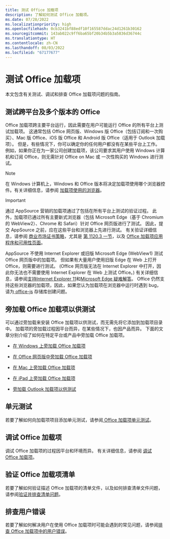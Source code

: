 ```yaml
---
title: 测试 Office 加载项
description: 了解如何测试 Office 加载项。
ms.date: 07/28/2022
ms.localizationpriority: high
ms.openlocfilehash: 0cb3241bf88edf10f165587ddac24d1261b30162
ms.sourcegitcommit: 143ab022c9ff6ba65bf20b34b5b3a5836d36744c
ms.translationtype: HT
ms.contentlocale: zh-CN
ms.lasthandoff: 08/03/2022
ms.locfileid: "67177677"
---
```

# <a name="test-office-add-ins"></a>测试 Office 加载项

本文包含有关测试、调试和排查 Office 加载项问题的指南。

## <a name="test-cross-platform-and-for-multiple-versions-of-office"></a>测试跨平台及多个版本的 Office

Office 加载项跨主要平台运行，因此需要在用户可能运行 Office 的所有平台上测试加载项。 这通常包括 Office 网页版、Windows 版 Office（包括订阅和一次购买）、Mac 版 Office、iOS 版 Office 和 Android 版 Office（适用于 Outlook 加载项）。 但是，有些情况下，你可以确定你的任何用户都没有在某些平台上工作。 例如，如果你正在为一家公司创建加载项，该公司要求其用户使用 Windows 计算机和订阅 Office，则无需针对 Office on Mac 或 一次性购买的 Windows 进行测试。

> [!NOTE]
> 在 Windows 计算机上，Windows 和 Office 版本将决定加载项使用哪个浏览器控件。有关详细信息，请参阅 [加载项使用的浏览器](../concepts/browsers-used-by-office-web-add-ins.md)。

> [!IMPORTANT]
> 通过 AppSource 营销的加载项通过了包括在所有平台上测试的验证过程。 此外，加载项已通过所有主要新式浏览器（包括 Microsoft Edge（基于 Chromium 的 WebView2）、Chrome 和 Safari）针对 Office 网页版进行了测试。 因此，提交 AppSource 之前，应在这些平台和浏览器上先进行测试。 有关验证详细信息，请参阅 [商业市场证书策略](/legal/marketplace/certification-policies)，尤其是 [第 1120.3 一节](/legal/marketplace/certification-policies#11203-functionality)，以及 [Office 加载项应用程序和可用性页面](/javascript/api/requirement-sets)。
>
> AppSource 不使用 Internet Explorer 或旧版 Microsoft Edge (WebView1) 测试 Office 网页版中的加载项。 但如果有大量用户使用旧版 Edge 在 Web 上打开 Office，则需要进行测试。 (Office 网页版无法在 Internet Explorer 中打开，因此你无法也不需要使用 Internet Explorer 在 Web 上测试 Office。) 有关详细信息，请参阅[支持Internet Explorer 11](../develop/support-ie-11.md)和[Microsoft Edge 疑难解答](../concepts/browsers-used-by-office-web-add-ins.md#troubleshoot-microsoft-edge-issues)。 Office 仍然支持这些浏览器的加载项，因此，如果您认为加载项在浏览器中运行时遇到 bug，请为[ office-js](https://github.com/OfficeDev/office-js/issues/new/choose) 存储库创建问题。

## <a name="sideload-an-office-add-in-for-testing"></a>旁加载 Office 加载项以供测试

可以通过旁加载来安装 Office 加载项以供测试，而无需先将它添加到加载项目录中。 加载项的旁加载过程因平台而异，在某些情况下，也因产品而异。 下面的文章分别介绍了如何在特定平台或产品中旁加载 Office 加载项。

- [在 Windows 上旁加载 Office 加载项](create-a-network-shared-folder-catalog-for-task-pane-and-content-add-ins.md)

- [在 Office 网页版中旁加载 Office 加载项](sideload-office-add-ins-for-testing.md)

- [在 Mac 上旁加载 Office 加载项](sideload-an-office-add-in-on-mac.md)

- [在 iPad 上旁加载 Office 加载项](sideload-an-office-add-in-on-ipad.md)

- [旁加载 Outlook 加载项以供测试](../outlook/sideload-outlook-add-ins-for-testing.md)

## <a name="unit-testing"></a>单元测试

若要了解如何向加载项项目添加单元测试，请参阅[ Office 加载项单元测试](unit-testing.md)。

## <a name="debug-an-office-add-in"></a>调试 Office 加载项

调试 Office 加载项的过程因平台和环境而异。 有关详细信息，请参阅 [调试 Office 加载项](debug-add-ins-overview.md)。

## <a name="validate-an-office-add-in-manifest"></a>验证 Office 加载项清单

若要了解如何验证描述 Office 加载项的清单文件，以及如何排查清单文件问题，请参阅[验证并排查清单问题](troubleshoot-manifest.md)。

## <a name="troubleshoot-user-errors"></a>排查用户错误

若要了解如何解决用户在使用 Office 加载项时可能会遇到的常见问题，请参阅[排查 Office 加载项中的用户错误](testing-and-troubleshooting.md)。

